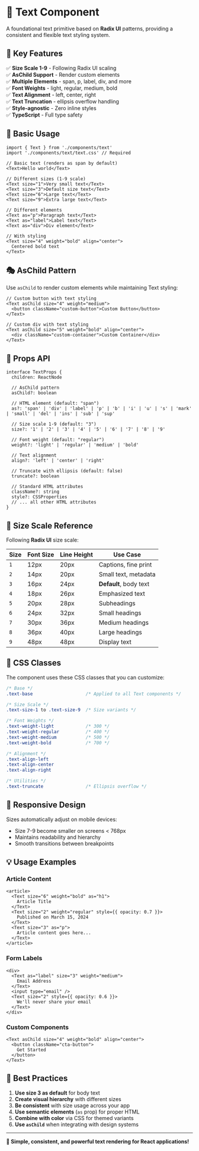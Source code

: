 # 📝 Text Component

A foundational text primitive based on **Radix UI** patterns, providing a consistent and flexible text styling system.

## 🎯 **Key Features**

✅ **Size Scale 1-9** - Following Radix UI scaling  
✅ **AsChild Support** - Render custom elements  
✅ **Multiple Elements** - span, p, label, div, and more  
✅ **Font Weights** - light, regular, medium, bold  
✅ **Text Alignment** - left, center, right  
✅ **Text Truncation** - ellipsis overflow handling  
✅ **Style-agnostic** - Zero inline styles  
✅ **TypeScript** - Full type safety  

## 🚀 **Basic Usage**

```tsx
import { Text } from './components/text'
import './components/text/text.css' // Required

// Basic text (renders as span by default)
<Text>Hello world</Text>

// Different sizes (1-9 scale)
<Text size="1">Very small text</Text>
<Text size="3">Default size text</Text>
<Text size="6">Large text</Text>
<Text size="9">Extra large text</Text>

// Different elements
<Text as="p">Paragraph text</Text>
<Text as="label">Label text</Text>
<Text as="div">Div element</Text>

// With styling
<Text size="4" weight="bold" align="center">
  Centered bold text
</Text>
```

## 🎭 **AsChild Pattern**

Use `asChild` to render custom elements while maintaining Text styling:

```tsx
// Custom button with text styling
<Text asChild size="4" weight="medium">
  <button className="custom-button">Custom Button</button>
</Text>

// Custom div with text styling  
<Text asChild size="5" weight="bold" align="center">
  <div className="custom-container">Custom Container</div>
</Text>
```

## 🔧 **Props API**

```tsx
interface TextProps {
  children: ReactNode
  
  // AsChild pattern
  asChild?: boolean
  
  // HTML element (default: "span")
  as?: 'span' | 'div' | 'label' | 'p' | 'b' | 'i' | 'u' | 's' | 'mark' | 'small' | 'del' | 'ins' | 'sub' | 'sup'
  
  // Size scale 1-9 (default: "3")
  size?: '1' | '2' | '3' | '4' | '5' | '6' | '7' | '8' | '9'
  
  // Font weight (default: "regular")  
  weight?: 'light' | 'regular' | 'medium' | 'bold'
  
  // Text alignment
  align?: 'left' | 'center' | 'right'
  
  // Truncate with ellipsis (default: false)
  truncate?: boolean
  
  // Standard HTML attributes
  className?: string
  style?: CSSProperties
  // ... all other HTML attributes
}
```

## 📏 **Size Scale Reference**

Following **Radix UI** size scale:

| Size | Font Size | Line Height | Use Case |
|------|-----------|-------------|----------|
| `1`  | 12px      | 20px        | Captions, fine print |
| `2`  | 14px      | 20px        | Small text, metadata |
| `3`  | 16px      | 24px        | **Default**, body text |
| `4`  | 18px      | 26px        | Emphasized text |
| `5`  | 20px      | 28px        | Subheadings |
| `6`  | 24px      | 32px        | Small headings |
| `7`  | 30px      | 36px        | Medium headings |
| `8`  | 36px      | 40px        | Large headings |
| `9`  | 48px      | 48px        | Display text |

## 🎨 **CSS Classes**

The component uses these CSS classes that you can customize:

```css
/* Base */
.text-base                    /* Applied to all Text components */

/* Size Scale */
.text-size-1 to .text-size-9  /* Size variants */

/* Font Weights */
.text-weight-light            /* 300 */
.text-weight-regular          /* 400 */
.text-weight-medium           /* 500 */
.text-weight-bold             /* 700 */

/* Alignment */
.text-align-left
.text-align-center  
.text-align-right

/* Utilities */
.text-truncate                /* Ellipsis overflow */
```

## 📱 **Responsive Design**

Sizes automatically adjust on mobile devices:

- Size 7-9 become smaller on screens < 768px
- Maintains readability and hierarchy
- Smooth transitions between breakpoints

## 💡 **Usage Examples**

### Article Content
```tsx
<article>
  <Text size="6" weight="bold" as="h1">
    Article Title
  </Text>
  <Text size="2" weight="regular" style={{ opacity: 0.7 }}>
    Published on March 15, 2024
  </Text>
  <Text size="3" as="p">
    Article content goes here...
  </Text>
</article>
```

### Form Labels
```tsx
<div>
  <Text as="label" size="3" weight="medium">
    Email Address
  </Text>
  <input type="email" />
  <Text size="2" style={{ opacity: 0.6 }}>
    We'll never share your email
  </Text>
</div>
```

### Custom Components
```tsx
<Text asChild size="4" weight="bold" align="center">
  <button className="cta-button">
    Get Started
  </button>
</Text>
```

## 🎯 **Best Practices**

1. **Use size 3 as default** for body text
2. **Create visual hierarchy** with different sizes
3. **Be consistent** with size usage across your app
4. **Use semantic elements** (`as` prop) for proper HTML
5. **Combine with color** via CSS for themed variants
6. **Use `asChild`** when integrating with design systems

---

**📝 Simple, consistent, and powerful text rendering for React applications!** 